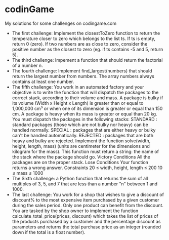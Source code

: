 # codinGame
My solutions for some challenges on codingame.com
- The first challenge: Implement the closestToZero function to return the temperature closer to zero which belongs to the list ts.
If ts is empty, return 0 (zero).
If two numbers are as close to zero, consider the positive number as the closest to zero (eg. if ts contains -5 and 5, return 5).
- The third challenge: Impement a function that should return the factorial of a number n.
- The fourth challenge: Implement  find_largest(numbers) that should return the largest number from  numbers.
 The array  numbers always contains at least one number.
- The fifth challenge: You work in an automated factory and your objective is to write the function that will dispatch the 
packages to the correct stack, according to their volume and mass. A package is bulky if its volume (Width x Height x Length) is greater than or equal to 1,000,000 cm³ or when one of its dimension is greater or equal than 150 cm. A package is heavy when its mass is greater or equal than 20 kg. You must dispatch the packages in the following stacks: STANDARD : standard packages (those which are not bulky nor heavy) can be handled normally. 
SPECIAL : packages that are either heavy or bulky can't be handled automatically.
REJECTED : packages that are both heavy and bulky are rejected.
Implement the function solve(width, height, length, mass) (units are centimeter for the dimensions and kilogram for the mass). This function must return a string: the name of the stack where the package should go.
Victory Conditions
All the packages are on the proper stack.
Lose Conditions
Your function returns a wrong answer.
Constraints
20 ≤ width, height, length ≤ 200
10 ≤ mass ≤ 1000
- The Sixth challenge: a Python function that returns the sum of all multiples of 3, 5, and 7 that are less than a number "n" between 1 and 1000.
- The last challenge: You work for a shop that wishes to give a discount of discount% to the most expensive item purchased by a given customer during the sales period. Only one product can benefit from the discount. 
You are tasked by the shop owner to implement the function calculate_total_price(prices, discount) which takes the list of prices of the products purchased by a customer and the percentage discount as parameters and returns the total purchase price as an integer (rounded down if the total is a float number).
